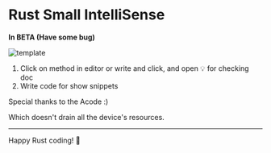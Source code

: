 # Rust Small IntelliSense
**In BETA (Have some bug)**

![template](ссылка_на_gif.gif)


1. Click on method in editor or write and click, and open 💡 for checking doc
2. Write code for show snippets 

Special thanks to the Acode :)

Which doesn't drain all the device's resources.



---
Happy Rust coding! 🦀